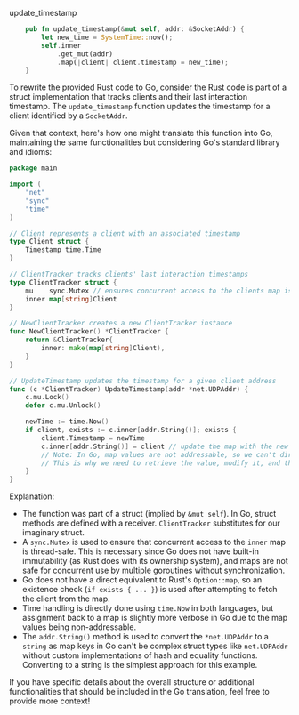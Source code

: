 update_timestamp

```rust
    pub fn update_timestamp(&mut self, addr: &SocketAddr) {
        let new_time = SystemTime::now();
        self.inner
            .get_mut(addr)
            .map(|client| client.timestamp = new_time);
    }
```


To rewrite the provided Rust code to Go, consider the Rust code is part of a struct implementation that tracks clients and their last interaction timestamp. The `update_timestamp` function updates the timestamp for a client identified by a `SocketAddr`.

Given that context, here's how one might translate this function into Go, maintaining the same functionalities but considering Go's standard library and idioms:

```go
package main

import (
	"net"
	"sync"
	"time"
)

// Client represents a client with an associated timestamp
type Client struct {
	Timestamp time.Time
}

// ClientTracker tracks clients' last interaction timestamps
type ClientTracker struct {
	mu    sync.Mutex // ensures concurrent access to the clients map is safe
	inner map[string]Client
}

// NewClientTracker creates a new ClientTracker instance
func NewClientTracker() *ClientTracker {
	return &ClientTracker{
		inner: make(map[string]Client),
	}
}

// UpdateTimestamp updates the timestamp for a given client address
func (c *ClientTracker) UpdateTimestamp(addr *net.UDPAddr) {
	c.mu.Lock()
	defer c.mu.Unlock()

	newTime := time.Now()
	if client, exists := c.inner[addr.String()]; exists {
		client.Timestamp = newTime
		c.inner[addr.String()] = client // update the map with the new timestamp
		// Note: In Go, map values are not addressable, so we can't directly modify the timestamp in the map
		// This is why we need to retrieve the value, modify it, and then put it back into the map
	}
}
```

Explanation:

- The function was part of a struct (implied by `&mut self`). In Go, struct methods are defined with a receiver. `ClientTracker` substitutes for our imaginary struct.
- A `sync.Mutex` is used to ensure that concurrent access to the `inner` map is thread-safe. This is necessary since Go does not have built-in immutability (as Rust does with its ownership system), and maps are not safe for concurrent use by multiple goroutines without synchronization.
- Go does not have a direct equivalent to Rust's `Option::map`, so an existence check (`if exists { ... }`) is used after attempting to fetch the client from the map.
- Time handling is directly done using `time.Now` in both languages, but assignment back to a map is slightly more verbose in Go due to the map values being non-addressable.
- The `addr.String()` method is used to convert the `*net.UDPAddr` to a `string` as map keys in Go can't be complex struct types like `net.UDPAddr` without custom implementations of hash and equality functions. Converting to a string is the simplest approach for this example.

If you have specific details about the overall structure or additional functionalities that should be included in the Go translation, feel free to provide more context!